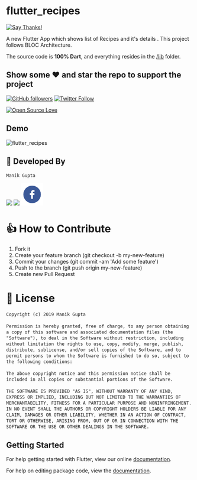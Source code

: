 # flutter_recipes

[![Say Thanks!](https://img.shields.io/badge/Say%20Thanks-!-1EAEDB.svg)](https://saythanks.io/to/Manik1094)  

A new Flutter App which shows list of Recipes and it's details . This project follows BLOC Architecture.

The source code is **100% Dart**, and everything resides in the [/lib](https://github.com/Manik1094/Flutter-Recipes/tree/master/lib) folder.

## Show some :heart: and star the repo to support the project

 [![GitHub followers](https://img.shields.io/github/followers/Manik1094.svg?style=social&label=Follow)](https://github.com/Manik1094)  [![Twitter Follow](https://img.shields.io/twitter/follow/ManikGDev.svg?style=social)](https://twitter.com/ManikGDev)

[![Open Source Love](https://badges.frapsoft.com/os/v1/open-source.svg?v=102)](https://opensource.org/licenses/Apache-2.0)






## Demo

![flutter_recipes](https://user-images.githubusercontent.com/39883547/56804332-fe97c400-6842-11e9-98e5-682ba1904fb5.gif)


## 👨 Developed By

```
Manik Gupta
```


<a href="https://twitter.com/ManikGDev"><img src="https://user-images.githubusercontent.com/35039342/55471524-8e24cb00-5627-11e9-9389-58f3d4419153.png" width="60"></a>
<a href="https://www.linkedin.com/in/manik-gupta-148465153/"><img src="https://user-images.githubusercontent.com/35039342/55471530-94b34280-5627-11e9-8c0e-6fe86a8406d6.png" width="60"></a>
<a href="https://www.facebook.com/manik.gupta.1884"><img src="https://github.com/aritraroy/social-icons/blob/master/facebook-icon.png?raw=true" width="60"></a>


# 👍 How to Contribute

1. Fork it
2. Create your feature branch (git checkout -b my-new-feature)
3. Commit your changes (git commit -am 'Add some feature')
4. Push to the branch (git push origin my-new-feature)
5. Create new Pull Request

# 📃 License

    Copyright (c) 2019 Manik Gupta

    Permission is hereby granted, free of charge, to any person obtaining a copy of this software and associated documentation files (the "Software"), to deal in the Software without restriction, including without limitation the rights to use, copy, modify, merge, publish, distribute, sublicense, and/or sell copies of the Software, and to permit persons to whom the Software is furnished to do so, subject to the following conditions:

    The above copyright notice and this permission notice shall be included in all copies or substantial portions of the Software.

    THE SOFTWARE IS PROVIDED "AS IS", WITHOUT WARRANTY OF ANY KIND, EXPRESS OR IMPLIED, INCLUDING BUT NOT LIMITED TO THE WARRANTIES OF MERCHANTABILITY, FITNESS FOR A PARTICULAR PURPOSE AND NONINFRINGEMENT. IN NO EVENT SHALL THE AUTHORS OR COPYRIGHT HOLDERS BE LIABLE FOR ANY CLAIM, DAMAGES OR OTHER LIABILITY, WHETHER IN AN ACTION OF CONTRACT, TORT OR OTHERWISE, ARISING FROM, OUT OF OR IN CONNECTION WITH THE SOFTWARE OR THE USE OR OTHER DEALINGS IN THE SOFTWARE.

## Getting Started

For help getting started with Flutter, view our online [documentation](https://flutter.dev/).

For help on editing package code, view the [documentation](https://flutter.dev/developing-packages/).
